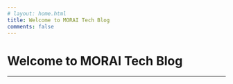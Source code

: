 ```yaml
---
# layout: home.html
title: Welcome to MORAI Tech Blog
comments: false
---
```


# Welcome to MORAI Tech Blog

---

<br>

